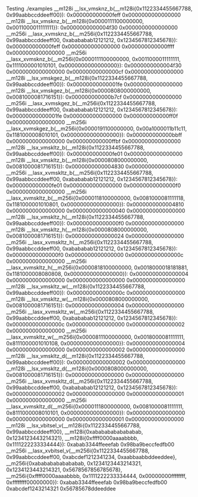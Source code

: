 Testing ./examples
__m128i __lsx_vmsknz_b(__m128i{0x1122334455667788, 0x99aabbccddeeff00}): 0x000000000000feff 0x0000000000000000
__m128i __lsx_vmsknz_b(__m128i{0x0000111100000000, 0x0011000011111111}): 0x0000000000004f30 0x0000000000000000
__m256i __lasx_xvmsknz_b(__m256i{0x1122334455667788, 0x99aabbccddeeff00, 0xabababab12121212, 0x1234567812345678}): 0x000000000000feff 0x0000000000000000 0x000000000000ffff 0x0000000000000000
__m256i __lasx_xvmsknz_b(__m256i{0x0000111100000000, 0x0011000011111111, 0x1111000001010101, 0x0000000000000000}): 0x0000000000004f30 0x0000000000000000 0x00000000000000cf 0x0000000000000000
__m128i __lsx_vmskgez_b(__m128i{0x1122334455667788, 0x99aabbccddeeff00}): 0x00000000000001fe 0x0000000000000000
__m128i __lsx_vmskgez_b(__m128i{0x0000808000000000, 0x0081000081716151}): 0x000000000000b7cf 0x0000000000000000
__m256i __lasx_xvmskgez_b(__m256i{0x1122334455667788, 0x99aabbccddeeff00, 0xabababab12121212, 0x1234567812345678}): 0x00000000000001fe 0x0000000000000000 0x000000000000ff0f 0x0000000000000000
__m256i __lasx_xvmskgez_b(__m256i{0x0000191100000000, 0x00a1000011b11c11, 0x1181000008010101, 0x0000000000000000}): 0x000000000000bbff 0x0000000000000000 0x000000000000ffbf 0x0000000000000000
__m128i __lsx_vmskltz_b(__m128i{0x1122334455667788, 0x99aabbccddeeff00}): 0x000000000000fe01 0x0000000000000000
__m128i __lsx_vmskltz_b(__m128i{0x0000808000000000, 0x0081000081716151}): 0x0000000000004830 0x0000000000000000
__m256i __lasx_xvmskltz_b(__m256i{0x1122334455667788, 0x99aabbccddeeff00, 0xabababab12121212, 0x1234567812345678}): 0x000000000000fe01 0x0000000000000000 0x00000000000000f0 0x0000000000000000
__m256i __lasx_xvmskltz_b(__m256i{0x0000118100000000, 0x0081000081111118, 0x1181000001010801, 0x0000000000000000}): 0x0000000000004810 0x0000000000000000 0x0000000000000040 0x0000000000000000
__m128i __lsx_vmskltz_h(__m128i{0x1122334455667788, 0x99aabbccddeeff00}): 0x00000000000000f0 0x0000000000000000
__m128i __lsx_vmskltz_h(__m128i{0x0000808000000000, 0x0081000081716151}): 0x0000000000000024 0x0000000000000000
__m256i __lasx_xvmskltz_h(__m256i{0x1122334455667788, 0x99aabbccddeeff00, 0xabababab12121212, 0x1234567812345678}): 0x00000000000000f0 0x0000000000000000 0x000000000000000c 0x0000000000000000
__m256i __lasx_xvmskltz_h(__m256i{0x0000818100000000, 0x0018000018181881, 0x1181000008080808, 0x0000000000000000}): 0x0000000000000004 0x0000000000000000 0x0000000000000000 0x0000000000000000
__m128i __lsx_vmskltz_w(__m128i{0x1122334455667788, 0x99aabbccddeeff00}): 0x000000000000000c 0x0000000000000000
__m128i __lsx_vmskltz_w(__m128i{0x0000808000000000, 0x0081000081716151}): 0x0000000000000004 0x0000000000000000
__m256i __lasx_xvmskltz_w(__m256i{0x1122334455667788, 0x99aabbccddeeff00, 0xabababab12121212, 0x1234567812345678}): 0x000000000000000c 0x0000000000000000 0x0000000000000002 0x0000000000000000
__m256i __lasx_xvmskltz_w(__m256i{0x0000811100000000, 0x0018000081111111, 0x8111000001010108, 0x0000000000000000}): 0x0000000000000004 0x0000000000000000 0x0000000000000002 0x0000000000000000
__m128i __lsx_vmskltz_d(__m128i{0x1122334455667788, 0x99aabbccddeeff00}): 0x0000000000000002 0x0000000000000000
__m128i __lsx_vmskltz_d(__m128i{0x0000808000000000, 0x0081000081716151}): 0x0000000000000000 0x0000000000000000
__m256i __lasx_xvmskltz_d(__m256i{0x1122334455667788, 0x99aabbccddeeff00, 0xabababab12121212, 0x1234567812345678}): 0x0000000000000002 0x0000000000000000 0x0000000000000001 0x0000000000000000
__m256i __lasx_xvmskltz_d(__m256i{0x0000111800000000, 0x0081000081111111, 0x8111000008010101, 0x0000000000000000}): 0x0000000000000000 0x0000000000000000 0x0000000000000001 0x0000000000000000
__m128i __lsx_vbitsel_v(__m128i{0x1122334455667788, 0x99aabbccddeeff00}, __m128i{0xabababababababab, 0x1234123443214321}, __m128i{0xffff0000aaaabbbb, 0x1111222233334444}): 0xabab3344ffeeefab 0x98ba9beccfedfb00
__m256i __lasx_xvbitsel_v(__m256i{0x1122334455667788, 0x99aabbccddeeff00, 0xabcdef1212341234, 0xaabbaabbddeeddee}, __m256i{0xabababababababab, 0x1234123443214321, 0x1234123443214321, 0x5678567856785678}, __m256i{0xffff0000aaaabbbb, 0x1111222233334444, 0x00000000ffffffff, 0xffffffff00000000}): 0xabab3344ffeeefab 0x98ba9beccfedfb00 0xabcdef1243214321 0x56785678ddeeddee
